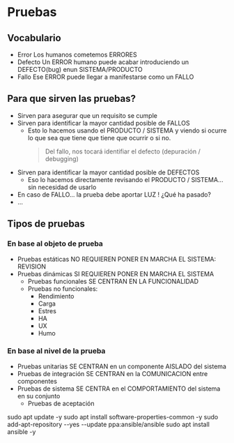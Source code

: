 # Pruebas

## Vocabulario

- Error         Los humanos cometemos ERRORES
- Defecto       Un ERROR humano puede acabar introduciendo un DEFECTO(bug) enun SISTEMA/PRODUCTO
- Fallo         Ese ERROR puede llegar a manifestarse como un FALLO

## Para que sirven las pruebas?

- Sirven para asegurar que un requisito se cumple
- Sirven para identificar la mayor cantidad posible de FALLOS
    - Esto lo hacemos usando el PRODUCTO / SISTEMA y viendo si ocurre lo que sea 
      que tiene que tiene que ocurrir o si no. 
        > Del fallo, nos tocará identifiar el defecto (depuración / debugging)
- Sirven para identificar la mayor cantidad posible de DEFECTOS
    - Eso lo hacemos directamente revisando el PRODUCTO / SISTEMA... sin necesidad de usarlo
- En caso de FALLO... la prueba debe aportar LUZ ! ¿Qué ha pasado?
- ...

## Tipos de pruebas

### En base al objeto de prueba

- Pruebas estáticas         NO REQUIEREN PONER EN MARCHA EL SISTEMA: REVISION
- Pruebas dinámicas         SI REQUIEREN PONER EN MARCHA EL SISTEMA
    - Pruebas funcionales   SE CENTRAN EN LA FUNCIONALIDAD
    - Pruebas no funcionales:
        - Rendimiento
        - Carga
        - Estres
        - HA
        - UX
        - Humo

### En base al nivel de la prueba

- Pruebas unitarias             SE CENTRAN en un componente AISLADO del sistema
- Pruebas de integración        SE CENTRAN en la COMUNICACION entre componentes
- Pruebas de sistema            SE CENTRA en el COMPORTAMIENTO del sistema en su conjunto
    - Pruebas de aceptación


sudo apt update -y
sudo apt install software-properties-common -y
sudo add-apt-repository --yes --update ppa:ansible/ansible
sudo apt install ansible -y
